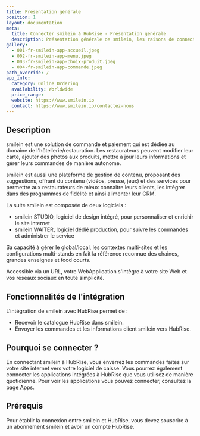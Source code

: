 ```yaml
---
title: Présentation générale
position: 1
layout: documentation
meta:
  title: Connecter smilein à HubRise - Présentation générale
  description: Présentation générale de smilein, les raisons de connecter votre caisse à HubRise et liste des fonctionnalités de l'intégration avec HubRise.
gallery:
  - 001-fr-smilein-app-accueil.jpeg
  - 002-fr-smilein-app-menu.jpeg
  - 003-fr-smilein-app-choix-produit.jpeg
  - 004-fr-smilein-app-commande.jpeg
path_override: /
app_info:
  category: Online Ordering
  availability: Worldwide
  price_range:
  website: https://www.smilein.io
  contact: https://www.smilein.io/contactez-nous
---
```


## Description

smilein est une solution de commande et paiement qui est dédiée au domaine de l'hôtellerie/restauration. Les restaurateurs peuvent modifier leur carte, ajouter des photos aux produits, mettre à jour leurs informations et gérer leurs commandes de manière autonome.

smilein est aussi une plateforme de gestion de contenu, proposant des suggestions, offrant du contenu (vidéos, presse, jeux) et des services pour permettre aux restaurateurs de mieux connaitre leurs clients, les intégrer dans des programmes de fidélité et ainsi alimenter leur CRM.

La suite smilein est composée de deux logiciels :

- smilein STUDIO, logiciel de design intégré, pour personnaliser et enrichir le site internet
- smilein WAITER, logiciel dédié production, pour suivre les commandes et administrer le service



Sa capacité à gérer le global/local, les contextes multi-sites et les configurations multi-stands en fait la référence reconnue des chaines, grandes enseignes et food courts.

Accessible via un URL, votre WebApplication s'intègre à votre site Web et vos réseaux sociaux en toute simplicité.

## Fonctionnalités de l'intégration

L'intégration de smilein avec HubRise permet de :

- Recevoir le catalogue HubRise dans smilein.
- Envoyer les commandes et les informations client smilein vers HubRise.

## Pourquoi se connecter ?

En connectant smilein à HubRise, vous enverrez les commandes faites sur votre site internet vers votre logiciel de caisse. Vous pourrez également connecter les applications intégrées à HubRise que vous utilisez de manière quotidienne. Pour voir les applications vous pouvez connecter, consultez la [page Apps](/apps).

## Prérequis

Pour établir la connexion entre smilein et HubRise, vous devez souscrire à un abonnement smilein et avoir un compte HubRise.